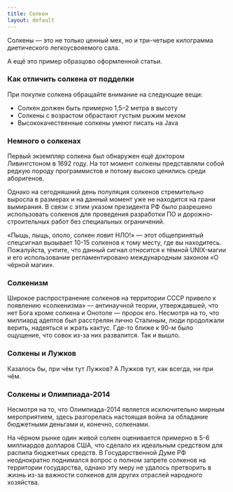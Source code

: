 ```yaml
---
title: Солкен
layout: default
---
```


Солкены — это не только ценный мех, но и три-четыре килограмма диетического легкоусвояемого сала.

А ещё это пример образцово оформленной статьи.

### Как отличить солкена от подделки

При покупке солкена обращайте внимание на следующие вещи:

* Солкен должен быть примерно 1,5–2 метра в высоту
* Солкены с возрастом обрастают густым рыжим мехом
* Высококачественные солкены умеют писать на Java

### Немного о солкенах

Первый экземпляр солкена был обнаружен ещё доктором Ливингстоном в 1692 году. На тот момент солкены представляли собой редкую породу программистов и потому высоко ценились среди аборигенов.

Однако на сегодняшний день популяция солкенов стремительно выросла в размерах и на данный момент уже не находится на грани вымирания. В связи с этим указом президента РФ было разрешено использовать солкенов для проведения разработки ПО и дорожно-строительных работ без специальных ограничений.

«Пыщь, пыщь, ололо, солкен ловит НЛО!» — этот общепринятый спецсигнал вызывает 10-15 солкенов к тому месту, где вы находитесь. Пожалуйста, учтите, что данный сигнал относится к тёмной UNIX-магии и его использование регламентировано международным законом «О чёрной магии».

### Солкенизм
Широкое распространение солкенов на территории СССР привело к появлению «солкенизма» — антинаучной теории, утверждавшей, что нет Бога кроме солкена и Онотоле — пророк его. Несмотря на то, что  миллиард адептов был расстрелян лично Сталиным, люди продолжали верить, надеяться и жрать кактус. Где-то ближе к 90-м было ощущение, что совок из-за них развалится. Так и вышло.

### Солкены и Лужков
	
Казалось бы, при чём тут Лужков?
А Лужков тут, как всегда, ни при чём.

### Солкены и Олимпиада-2014
	
Несмотря на то, что Олимпиада-2014 является исключительно мирным мероприятием, здесь разгорелась настоящая война за обладание бюджетными деньгами и, конечно, солкенами.

На чёрном рынке один живой солкен оценивается примерно в 5-6 миллиардов долларов США, что сделало их идеальным средством для распила бюджетных средств. В Государственной Думе РФ неоднократно поднимался вопрос о полном запрете солкенов на территории государства, однако эту меру не удалось претворить в жизнь из-за важности солкенов для других отраслей народного хозяйства.
